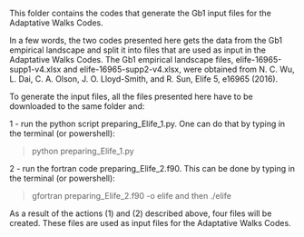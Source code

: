 This folder contains the codes that generate the Gb1 input files for the Adaptative Walks Codes. 

In a few words, the two codes presented here gets the data from the Gb1 empirical landscape and split it into files that are used as input in the Adaptative Walks Codes. The Gb1 empirical landscape files, elife-16965-supp1-v4.xlsx and elife-16965-supp2-v4.xlsx, were obtained from N. C. Wu, L. Dai, C. A. Olson, J. O. Lloyd-Smith, and R. Sun, Elife 5, e16965 (2016).

To generate the input files, all the files presented here have to be downloaded to the same folder and:

1 - run the python script preparing_Elife_1.py. One can do that by typing in the terminal (or powershell): 
> python preparing_Elife_1.py

2 - run the fortran code preparing_Elife_2.f90. This can be done by typing in the terminal (or powershell): 
> gfortran preparing_Elife_2.f90 -o elife
and then
> ./elife

As a result of the actions (1) and (2) described above, four files will be created. These files are used as input files for the Adaptative Walks Codes.
